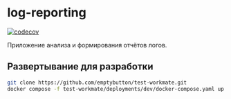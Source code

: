 # log-reporting
[![codecov](https://codecov.io/gh/emptybutton/test-workmate/graph/badge.svg?token=YNVP1PHVGS)](https://codecov.io/gh/emptybutton/test-workmate)

Приложение анализа и формирования отчётов логов.

## Развертывание для разработки
```bash
git clone https://github.com/emptybutton/test-workmate.git
docker compose -f test-workmate/deployments/dev/docker-compose.yaml up
```
